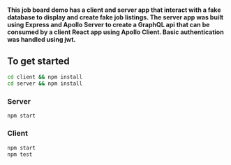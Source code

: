 #### This job board demo has a client and server app that interact with a fake database to display and create fake job listings. The server app was built using Express and Apollo Server to create a GraphQL api that can be consumed by a client React app using Apollo Client. Basic authentication was handled using jwt.

## To get started

```sh
cd client && npm install
cd server && npm install
```

### Server

`npm start`

### Client

```sh
npm start
npm test
```
